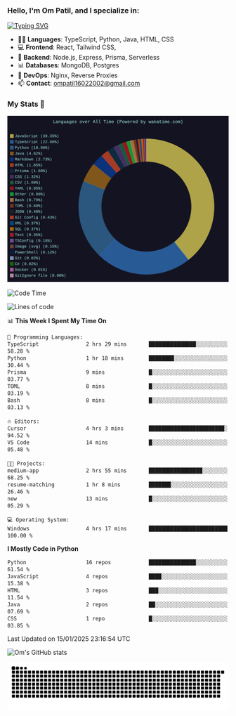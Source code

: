 <h3>Hello, I'm Om Patil, and I specialize in:</h3>

[![Typing SVG](https://readme-typing-svg.demolab.com?font=Fira+Code&pause=1000&color=00F7F6&width=435&lines=Full+Stack+Developer;Node.js+Backend+Developer;React+Frontend+Developer)](https://git.io/typing-svg)

<ul>
  <li>👨‍💻 <strong>Languages</strong>: TypeScript, Python, Java, HTML, CSS</li>
  <li>💻 <strong>Frontend</strong>: React, Tailwind CSS,  </li>
  <li>🦄 <strong>Backend</strong>: Node.js, Express, Prisma, Serverless </li>
  <li>📊 <strong>Databases</strong>: MongoDB, Postgres</li>
  <li>🚀 <strong>DevOps</strong>: Nginx, Reverse Proxies</li>
  <li>📫 <strong>Contact</strong>: <a href="mailto:ompatil16022002@gmail.com">ompatil16022002@gmail.com</a></li>
</ul>


<h3>My Stats 💯</h3>

<img src="wakatime-stats.svg" alt="Wakatime Stats" width="600"/>

<!--  [![Top Langs](https://github-readme-stats.vercel.app/api/top-langs/?username=9OmP&layout=compact&theme=radical)](https://github.com/anuraghazra/github-readme-stats) -->

<!--START_SECTION:waka-->
![Code Time](http://img.shields.io/badge/Code%20Time-120%20hrs%2059%20mins-blue)

![Lines of code](https://img.shields.io/badge/From%20Hello%20World%20I%27ve%20Written-1.5%20million%20lines%20of%20code-blue)

📊 **This Week I Spent My Time On** 

```text
💬 Programming Languages: 
TypeScript               2 hrs 29 mins       ███████████████░░░░░░░░░░   58.28 % 
Python                   1 hr 18 mins        ████████░░░░░░░░░░░░░░░░░   30.44 % 
Prisma                   9 mins              █░░░░░░░░░░░░░░░░░░░░░░░░   03.77 % 
TOML                     8 mins              █░░░░░░░░░░░░░░░░░░░░░░░░   03.19 % 
Bash                     8 mins              █░░░░░░░░░░░░░░░░░░░░░░░░   03.13 % 

🔥 Editors: 
Cursor                   4 hrs 3 mins        ████████████████████████░   94.52 % 
VS Code                  14 mins             █░░░░░░░░░░░░░░░░░░░░░░░░   05.48 % 

🐱‍💻 Projects: 
medium-app               2 hrs 55 mins       █████████████████░░░░░░░░   68.25 % 
resume-matching          1 hr 8 mins         ███████░░░░░░░░░░░░░░░░░░   26.46 % 
new                      13 mins             █░░░░░░░░░░░░░░░░░░░░░░░░   05.29 % 

💻 Operating System: 
Windows                  4 hrs 17 mins       █████████████████████████   100.00 % 
```

**I Mostly Code in Python** 

```text
Python                   16 repos            ███████████████░░░░░░░░░░   61.54 % 
JavaScript               4 repos             ████░░░░░░░░░░░░░░░░░░░░░   15.38 % 
HTML                     3 repos             ███░░░░░░░░░░░░░░░░░░░░░░   11.54 % 
Java                     2 repos             ██░░░░░░░░░░░░░░░░░░░░░░░   07.69 % 
CSS                      1 repo              █░░░░░░░░░░░░░░░░░░░░░░░░   03.85 % 
```




 Last Updated on 15/01/2025 23:16:54 UTC
<!--END_SECTION:waka-->

![Om's GitHub stats](https://github-readme-stats.vercel.app/api?username=9OmP&show_icons=true&theme=radical)

![snake gif](https://github.com/9OmP/9OmP/blob/output/github-contribution-grid-snake-dark.svg)


